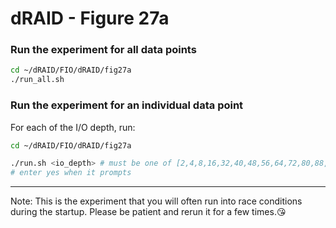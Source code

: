 # dRAID - Figure 27a

### Run the experiment for all data points
```Bash
cd ~/dRAID/FIO/dRAID/fig27a
./run_all.sh
```

### Run the experiment for an individual data point

For each of the I/O depth, run:
```Bash
cd ~/dRAID/FIO/dRAID/fig27a

./run.sh <io_depth> # must be one of [2,4,8,16,32,40,48,56,64,72,80,88,104,128]
# enter yes when it prompts
```
***
Note: This is the experiment that you will often run into race conditions during the startup. Please be patient and rerun it for a few times.:kissing_heart:
